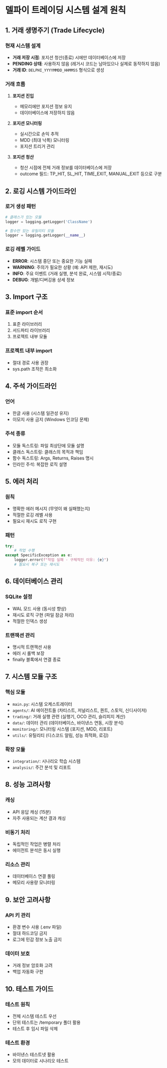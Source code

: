 # 델파이 트레이딩 시스템 설계 원칙

## 1. 거래 생명주기 (Trade Lifecycle)

### 현재 시스템 설계
- **거래 저장 시점**: 포지션 청산(종료) 시에만 데이터베이스에 저장
- **PENDING 상태**: 사용하지 않음 (레거시 코드는 남아있으나 실제로 동작하지 않음)
- **거래 ID**: `DELPHI_YYYYMMDD_HHMMSS` 형식으로 생성

### 거래 흐름
1. **포지션 진입**
   - 메모리에만 포지션 정보 유지
   - 데이터베이스에 저장하지 않음
   
2. **포지션 모니터링**
   - 실시간으로 손익 추적
   - MDD (최대 낙폭) 모니터링
   - 포지션 트리거 관리
   
3. **포지션 청산**
   - 청산 시점에 전체 거래 정보를 데이터베이스에 저장
   - outcome 필드: TP_HIT, SL_HIT, TIME_EXIT, MANUAL_EXIT 등으로 구분

## 2. 로깅 시스템 가이드라인

### 로거 생성 패턴
```python
# 클래스가 있는 모듈
logger = logging.getLogger('ClassName')

# 함수만 있는 유틸리티 모듈
logger = logging.getLogger(__name__)
```

### 로깅 레벨 가이드
- **ERROR**: 시스템 중단 또는 중요한 기능 실패
- **WARNING**: 주의가 필요한 상황 (예: API 제한, 재시도)
- **INFO**: 주요 이벤트 (거래 실행, 분석 완료, 시스템 시작/종료)
- **DEBUG**: 개발/디버깅용 상세 정보

## 3. Import 구조

### 표준 import 순서
1. 표준 라이브러리
2. 서드파티 라이브러리
3. 프로젝트 내부 모듈

### 프로젝트 내부 import
- 절대 경로 사용 권장
- sys.path 조작은 최소화

## 4. 주석 가이드라인

### 언어
- 한글 사용 (시스템 일관성 유지)
- 이모지 사용 금지 (Windows 인코딩 문제)

### 주석 종류
- 모듈 독스트링: 파일 최상단에 모듈 설명
- 클래스 독스트링: 클래스의 목적과 책임
- 함수 독스트링: Args, Returns, Raises 명시
- 인라인 주석: 복잡한 로직 설명

## 5. 에러 처리

### 원칙
- 명확한 에러 메시지 (무엇이 왜 실패했는지)
- 적절한 로깅 레벨 사용
- 필요시 재시도 로직 구현

### 패턴
```python
try:
    # 작업 수행
except SpecificException as e:
    logger.error(f"작업 실패 - 구체적인 이유: {e}")
    # 필요시 복구 또는 재시도
```

## 6. 데이터베이스 관리

### SQLite 설정
- WAL 모드 사용 (동시성 향상)
- 재시도 로직 구현 (파일 잠금 처리)
- 적절한 인덱스 생성

### 트랜잭션 관리
- 명시적 트랜잭션 사용
- 에러 시 롤백 보장
- finally 블록에서 연결 종료

## 7. 시스템 모듈 구조

### 핵심 모듈
- `main.py`: 시스템 오케스트레이터
- `agents/`: AI 에이전트들 (차티스트, 저널리스트, 퀀트, 스토익, 신디사이저)
- `trading/`: 거래 실행 관련 (실행기, OCO 관리, 슬리피지 계산)
- `data/`: 데이터 관리 (데이터베이스, 바이낸스 연동, 시장 분석)
- `monitoring/`: 모니터링 시스템 (포지션, MDD, 리포트)
- `utils/`: 유틸리티 (디스코드 알림, 성능 최적화, 로깅)

### 확장 모듈
- `integration/`: 시나리오 학습 시스템
- `analysis/`: 주간 분석 및 리포트

## 8. 성능 고려사항

### 캐싱
- API 응답 캐싱 (15분)
- 자주 사용되는 계산 결과 캐싱

### 비동기 처리
- 독립적인 작업은 병렬 처리
- 에이전트 분석은 동시 실행

### 리소스 관리
- 데이터베이스 연결 풀링
- 메모리 사용량 모니터링

## 9. 보안 고려사항

### API 키 관리
- 환경 변수 사용 (.env 파일)
- 절대 하드코딩 금지
- 로그에 민감 정보 노출 금지

### 데이터 보호
- 거래 정보 암호화 고려
- 백업 자동화 구현

## 10. 테스트 가이드

### 테스트 원칙
- 전체 시스템 테스트 우선
- 단위 테스트는 /temporary 폴더 활용
- 테스트 후 임시 파일 삭제

### 테스트 환경
- 바이낸스 테스트넷 활용
- 모의 데이터로 시나리오 테스트